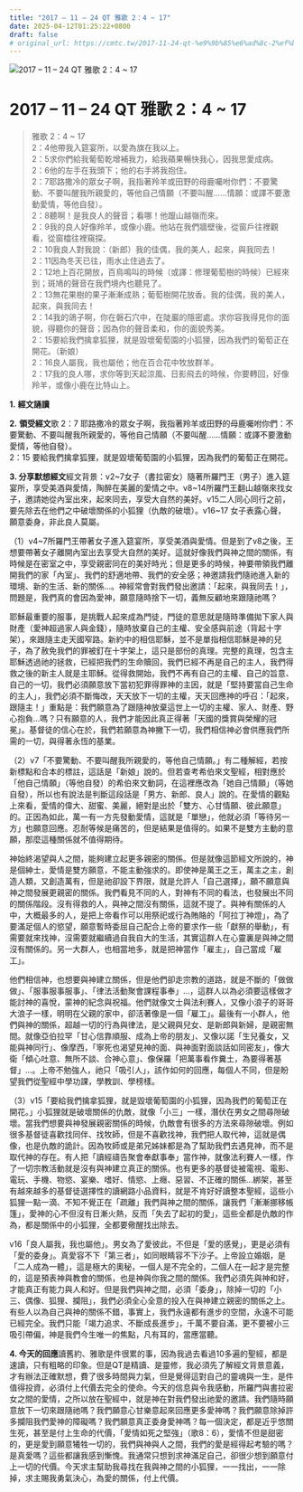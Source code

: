 ```yaml
---
title: "2017 – 11 – 24 QT 雅歌 2：4 ~ 17"
date: 2025-04-12T01:25:22+0800
draft: false
# original_url: https://cmtc.tw/2017-11-24-qt-%e9%9b%85%e6%ad%8c-2%ef%bc%9a4-17
---
```


![2017 – 11 – 24 QT 雅歌 2：4 ~ 17](/images/qt.jpg   "2017 – 11 – 24 QT 雅歌 2：4 ~ 17")

# 2017 – 11 – 24 QT 雅歌 2：4 ~ 17

> 雅歌 2：4 ~ 17  
> 2：4他帶我入筵宴所，以愛為旗在我以上。  
> 2：5求你們給我葡萄乾增補我力，給我蘋果暢快我心，因我思愛成病。  
> 2：6他的左手在我頭下；他的右手將我抱住。  
> 2：7耶路撒冷的眾女子啊，我指著羚羊或田野的母鹿囑咐你們：不要驚動、不要叫醒我所親愛的，等他自己情願（不要叫醒……情願：或譯不要激動愛情，等他自發）。  
> 2：8聽啊！是我良人的聲音；看哪！他躥山越嶺而來。  
> 2：9我的良人好像羚羊，或像小鹿。他站在我們牆壁後，從窗戶往裡觀看，從窗櫺往裡窺探。  
> 2：10我良人對我說：（新郎）我的佳偶，我的美人，起來，與我同去！  
> 2：11因為冬天已往，雨水止住過去了。  
> 2：12地上百花開放，百鳥鳴叫的時候（或譯：修理葡萄樹的時候）已經來到；斑鳩的聲音在我們境內也聽見了。  
> 2：13無花果樹的果子漸漸成熟；葡萄樹開花放香。我的佳偶，我的美人，起來，與我同去！  
> 2：14我的鴿子啊，你在磐石穴中，在陡巖的隱密處。求你容我得見你的面貌，得聽你的聲音；因為你的聲音柔和，你的面貌秀美。  
> 2：15要給我們擒拿狐狸，就是毀壞葡萄園的小狐狸，因為我們的葡萄正在開花。（新娘）  
> 2：16良人屬我，我也屬他；他在百合花中牧放群羊。  
> 2：17我的良人哪，求你等到天起涼風、日影飛去的時候，你要轉回，好像羚羊，或像小鹿在比特山上。

**1.** **經文誦讀**

**2.** **領受經文**歌 2：7 耶路撒冷的眾女子啊，我指著羚羊或田野的母鹿囑咐你們：不要驚動、不要叫醒我所親愛的，等他自己情願（不要叫醒……情願：或譯不要激動愛情，等他自發）。  
2：15 要給我們擒拿狐狸，就是毀壞葡萄園的小狐狸，因為我們的葡萄正在開花。

**3. 分享默想經文**經文背景：v2~7女子（書拉密女）隨著所羅門王（男子）進入筵宴所，享受美酒與愛情，陶醉在美麗的愛情之中。v8~14所羅門王翻山越嶺來找女子，邀請她從內室出來，起來同去，享受大自然的美好。v15二人同心同行之前，要先除去在他們之中破壞關係的小狐狸（仇敵的破壞）。v16~17 女子表露心聲，願意委身，非此良人莫屬。

（1）v4~7所羅門王帶著女子進入筵宴所，享受美酒與愛情。但是到了v8之後，王想要帶著女子離開內室出去享受大自然的美好。這就好像我們與神之間的關係，有時候是在密室之中，享受親密同在的美好時光；但是更多的時候，神要帶領我們離開我們的家「內室」、我們的舒適地帶、我們的安全感；神邀請我們隨祂進入新的環境、新的生活、新的關係…。神經常會對我們發出邀請：「起來，與我同去！」，問題是，我們真的會因為愛神，願意隨時捨下一切，義無反顧地來跟隨祂嗎？

耶穌最重要的服事，是挑戰人起來成為門徒，門徒的意思就是隨時準備拋下家人與財產（愛神超過家人與金錢），隨時放棄自己的主權、安全感與前途（背起十字架），來跟隨主走天國窄路。新約中的相信耶穌，並不是單指相信耶穌是神的兒子，為了赦免我們的罪被釘在十字架上，這只是部份的真理。完整的真理，包含主耶穌透過祂的拯救，已經把我們的生命贖回，我們已經不再是自己的主人，我們得救之後的新主人就是主耶穌。從得救開始，我們不再有自己的主權、自己的旨意、自己的一切，我們必須願意放下當初犯罪得罪神的主因，就是「堅持要當自己生命的主人」，我們必須不斷悔改，天天放下一切的主權，天天回應神的呼召：「起來，跟隨主！」重點是：我們願意為了跟隨神放棄這世上一切的主權、家人、財產、野心抱負…嗎？只有願意的人，我們才能因此真正得著「天國的獎賞與榮耀的冠冕」。基督徒的信心在於，我們若願意為神撇下一切，我們相信神必會供應我們所需的一切，與得著永恆的基業。

（2）v7「不要驚動、不要叫醒我所親愛的，等他自己情願。」有二種解經，若按新標點和合本的標註，這話是「新娘」說的。但若查考希伯來文聖經，相對應於「他自己情願」（等他自發）的希伯來文動詞，在這裡應改為「她自己情願」（等她自發），所以也有說法是判斷這段話是「男方、新郎、良人」說的。在愛情的觀點上來看，愛情的偉大、甜蜜、美麗，絕對是出於「雙方、心甘情願、彼此願意」的。正因為如此，萬一有一方先發動愛情，這就是「單戀」，他就必須「等待另一方」也願意回應。忍耐等候是痛苦的，但是結果是值得的。如果不是雙方主動的意願，那麼這種關係就不值得期待。

神始終渴望與人之間，能夠建立起更多親密的關係。但是就像這節經文所說的，神是個紳士，愛情是雙方願意，不能主動強求的。即使神是萬王之王，萬主之主，創造人類，又創造萬有，但是祂卻設下界限，就是允許人「自己選擇」，願不願意與神之間發展更親密的關係。我們看見不同的人，對神有不同的看法，也發展出不同的關係階段。沒有得救的人，與神之間沒有關係，這就不提了。與神有關係的人中，大概最多的人，是把上帝看作可以用祭祀或行為賄賂的「阿拉丁神燈」，為了要滿足個人的慾望，願意暫時委屈自己配合上帝的要求作一些「獻祭的舉動」，有需要就來找神，沒需要就繼續過自我自大的生活，其實這群人在心靈裏是與神之間沒有關係的。另一大群人，也相當地多，就是把神當作「雇主」，自己當成「雇工」。

他們相信神，也想要與神建立關係，但是他們卻走宗教的道路，就是不斷的「做做做」、「服事服事服事」、「律法活動聚會課程事奉」…，這群人以為必須要這樣做才能討神的喜悅，蒙神的紀念與祝福。他們就像文士與法利賽人，又像小浪子的哥哥大浪子一樣，明明在父親的家中，卻活著像是一個「雇工」。最後有一小群人，他們與神的關係，超越一切的行為與律法，是父親與兒女、是新郎與新婦，是親密無間。就像亞伯拉罕「甘心信靠順服、成為上帝的朋友」、又像以諾「生兒養女，又能與神同行」、像摩西，「寧死也渴望見神的面、與神面對面談話如同密友」，像大衛「傾心吐意、無所不談、合神心意」、像保羅「把萬事看作糞土，為要得著基督」…。上帝不勉強人，祂只「吸引人」，該作如何的回應，每個人不同，但是盼望我們從聖經中學功課，學教訓、學榜樣。

（3）v15「要給我們擒拿狐狸，就是毀壞葡萄園的小狐狸，因為我們的葡萄正在開花。」小狐狸就是破壞關係的仇敵，就像「小三」一樣，潛伏在男女之間尋隙破壞。當我們想要與神發展親密關係的時候，仇敵會有很多的方法來尋隙破壞。例如很多基督徒喜歡找同伴、找牧師，但是不喜歡找神，我們把人取代神，這就是偶像，也是仇敵的詭計。因為牧師或是弟兄姊妹都是為了幫助我們去遇見神，而不是取代神的存在。有人把「讀經禱告聚會奉獻事奉」當作神，就像法利賽人一樣，作了一切宗教活動就是沒有與神建立真正的關係。也有更多的基督徒被電視、電影、電玩、手機、物慾、宴樂、嗜好、情慾、上癮、惡習、不正確的關係…綁架，甚至有越來越多的基督徒選擇性的讀網路小品資料，就是不肯好好讀整本聖經，這些小狐狸一點一滴、不知不覺正在「疏離」我們與神之間的關係，讓我們「漸漸挪移帳篷」，愛神的心不但沒有日漸火熱，反而「失去了起初的愛」，這些全都是仇敵的作為，都是關係中的小狐狸，全都要儆醒找出除去。

v16「良人屬我，我也屬他」。男女為了愛彼此，不但是「愛的感覺」，更是必須有「愛的委身」。真愛容不下「第三者」，如同眼睛容不下沙子。上帝設立婚姻，是「二人成為一體」，這是極大的奧秘，一個人是不完全的，二個人在一起才是完整的，這是預表神與教會的關係，也是神與你我之間的關係。我們必須先與神和好，才能真正有能力與人和好。但是我們與神之間，必須「委身」，除掉一切的「小三、偶像、狐狸、攔阻」，我們必須全心全意的投入在與神建立親密的關係之上。有些人以為自己與神的關係不錯，事實上，我們永遠都有進步的空間，永遠不可能已經完全。我們只能「竭力追求、不斷成長進步」，千萬不要自滿，更不要被小三吸引帶偏，神是我們今生唯一的焦點，凡有耳的，當應當聽。

**4. 今天的回應**讀舊約、雅歌是件很累的事，因為我過去看過10多遍的聖經，都是速讀，只有粗略的印象。但是QT是精讀、是靈修，我必須先了解經文背景意義，才有辦法正確默想，費了很多時間與力氣，但是覺得這對自己的靈魂與一生，是件值得投資，必須付上代價去完全的使命。今天的信息與令我感動，所羅門與書拉密女之間的愛情，之所以放在聖經中，就是神在對我們發出祂愛的邀請。我們隨時願意放下一切來跟隨祂嗎？我們願意心甘樂意起來回應更多愛神嗎？我們願意除掉許多攔阻我們愛神的障礙嗎？我們願意真正委身愛神嗎？每一個決定，都是近乎悠關生死，甚至是付上生命的代價，「愛情如死之堅強」（歌8：6），愛情不但是甜密的，更是愛到願意犧牲一切的，我們與神與人之間，我們的愛是經得起考驗的嗎？是真愛嗎？這些都讓我感到慚愧。我通常只想到求神滿足自己，卻很少想到願意付上一切的代價。今天求主幫助我尋找在我與神之間的小狐狸，一一找出，一一除掉，求主賜我勇氣決心，為愛的關係，付上代價。